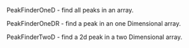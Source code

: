 PeakFinderOneD - find all peaks in an array.

PeakFinderOneDR - find a peak in an one Dimensional array.

PeakFinderTwoD - find a 2d peak in a two Dimensional array.

